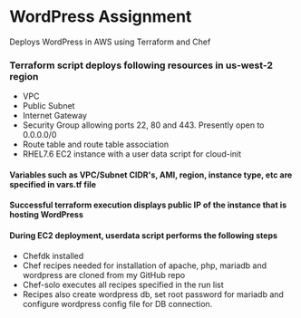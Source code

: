 # WordPress Assignment

Deploys WordPress in AWS using Terraform and Chef

### Terraform script deploys following resources in us-west-2 region
-  VPC
-  Public Subnet
-  Internet Gateway
-  Security Group allowing ports 22, 80 and 443. Presently open to 0.0.0.0/0
-  Route table and route table association
-  RHEL7.6 EC2 instance with a user data script for cloud-init
#### Variables such as VPC/Subnet CIDR's, AMI, region, instance type, etc are specified in vars.tf file
#### Successful terraform execution displays public IP of the instance that is hosting WordPress
#### During EC2 deployment, userdata script performs the following steps
-  Chefdk installed 
-  Chef recipes needed for installation of apache, php, mariadb and wordpress are cloned from my GitHub repo
-  Chef-solo executes all recipes specified in the run list
-  Recipes also create wordpress db, set root password for mariadb and configure wordpress config file for DB connection.
